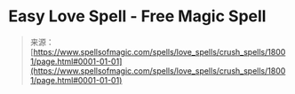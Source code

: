 <!--yml
category: 未分类
date: 2024-06-12 18:59:22
-->

# Easy Love Spell - Free Magic Spell

> 来源：[https://www.spellsofmagic.com/spells/love_spells/crush_spells/18001/page.html#0001-01-01](https://www.spellsofmagic.com/spells/love_spells/crush_spells/18001/page.html#0001-01-01)